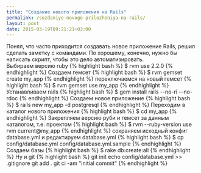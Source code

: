 ```yaml
---
title: "Создание нового приложения на Rails"
permalink: /sozdaniye-novogo-prilozheniya-na-rails/
layout: post
date: 2015-03-19T09:21:21+03:00
---
```


Понял, что часто приходится создавать новое приложение Rails, решил сделать заметку с командами. По хорошему, конечно, нужно бы написать скрипт, чтобы это дело автоматизировать.  
Выбираем версию ruby
{% highlight bash %}
$ rvm use 2.2.0
{% endhighlight %}
Создаем гемсет
{% highlight bash %}
$ rvm gemset create my_app
{% endhighlight %}
переключаемся на новый гемсет
{% highlight bash %}
$ rvm gemset use my_app
{% endhighlight %}
Устанавливаем rails 
{% highlight bash %}
$ gem install rails --no-ri --no-rdoc
{% endhighlight %}
Создаем новое приложение
{% highlight bash %}
$ rails new my_app -d postgresql
{% endhighlight %}
Переходим в каталог нового приложения
{% highlight bash %}
$ cd my_app
{% endhighlight %}
Закрепляем версию руби и гемсет за данным каталогом, т.е. проектом
{% highlight bash %}
$ rvm --ruby-version use rvm current@my_app
{% endhighlight %}
сохраняем исходный конфиг database.yml и редактируем database.yml
{% highlight bash %}
$ cp config/database.yml config/database.yml.sample
{% endhighlight %}
Создаем базы
{% highlight bash %}
$ rake db:create:all
{% endhighlight %}
Ну и git
{% highlight bash %}
git init
echo config/database.yml >> .gitignore
git add .
git ci -am "initial commit"
{% endhighlight %}




